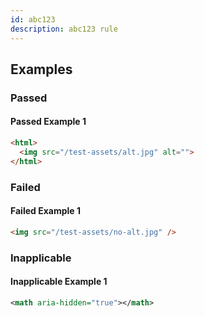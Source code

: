 ```yaml
---
id: abc123
description: abc123 rule
---
```


## Examples

### Passed

#### Passed Example 1

```html
<html>
  <img src="/test-assets/alt.jpg" alt="">
</html>
```

### Failed

#### Failed Example 1

```html
<img src="/test-assets/no-alt.jpg" />
```

### Inapplicable

#### Inapplicable Example 1

```xml
<math aria-hidden="true"></math>
```
